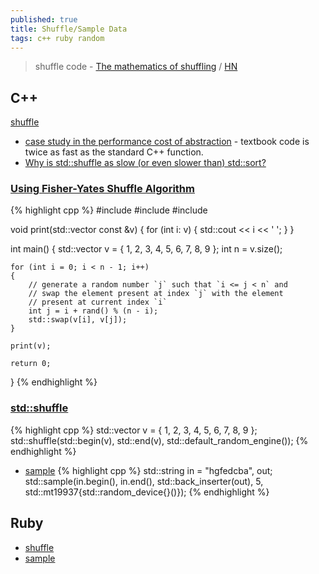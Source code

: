 ```yaml
---
published: true
title: Shuffle/Sample Data
tags: c++ ruby random
---
```

> shuffle code - [The mathematics of shuffling](https://plus.maths.org/content/mathematics-shuffling) / [HN](https://news.ycombinator.com/item?id=26018805)

## C++
[shuffle](https://www.techiedelight.com/shuffle-vector-cpp/)
- [case study in the performance cost of abstraction](https://lemire.me/blog/2016/10/10/a-case-study-in-the-performance-cost-of-abstraction-cs-stdshuffle/) - textbook code is twice as fast as the standard C++ function.
- [Why is std::shuffle as slow (or even slower than) std::sort?](https://stackoverflow.com/questions/32586825/why-is-stdshuffle-as-slow-or-even-slower-than-stdsort)

### [Using Fisher-Yates Shuffle Algorithm](https://www.techiedelight.com/shuffle-vector-cpp/)
{% highlight cpp %}
#include <iostream>
#include <vector>
#include <algorithm>
 
void print(std::vector<int> const &v)
{
    for (int i: v) {
        std::cout << i << ' ';
    }
}
 
int main()
{
    std::vector<int> v = { 1, 2, 3, 4, 5, 6, 7, 8, 9 };
    int n = v.size();
 
    for (int i = 0; i < n - 1; i++)
    {
        // generate a random number `j` such that `i <= j < n` and
        // swap the element present at index `j` with the element
        // present at current index `i`
        int j = i + rand() % (n - i);
        std::swap(v[i], v[j]);
    }
 
    print(v);
 
    return 0;
}
{% endhighlight %}


### [std::shuffle](https://en.cppreference.com/w/cpp/algorithm/random_shuffle)
{% highlight cpp %}
std::vector<int> v = { 1, 2, 3, 4, 5, 6, 7, 8, 9 };
std::shuffle(std::begin(v), std::end(v), std::default_random_engine());
{% endhighlight %}

- [sample](https://en.cppreference.com/w/cpp/algorithm/sample)
{% highlight cpp %}
std::string in = "hgfedcba", 
            out;
std::sample(in.begin(), in.end(), std::back_inserter(out),
                5, std::mt19937{std::random_device{}()});
{% endhighlight %}
  
## Ruby
- [shuffle](https://stackoverflow.com/questions/5060660/how-can-i-shuffle-an-array-hash-in-ruby)
- [sample](https://stackoverflow.com/questions/3482149/how-do-i-pick-randomly-from-an-array)
